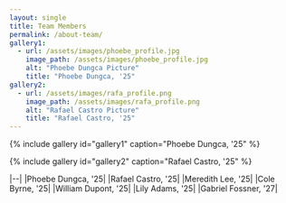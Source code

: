 ```yaml
---
layout: single
title: Team Members
permalink: /about-team/
gallery1:
  - url: /assets/images/phoebe_profile.jpg
    image_path: /assets/images/phoebe_profile.jpg
    alt: "Phoebe Dungca Picture"
    title: "Phoebe Dungca, '25"
gallery2:
  - url: /assets/images/rafa_profile.png
    image_path: /assets/images/rafa_profile.png
    alt: "Rafael Castro Picture"
    title: "Rafael Castro, '25"
---
```


{% include gallery id="gallery1" caption="Phoebe Dungca, '25" %}

{% include gallery id="gallery2" caption="Rafael Castro, '25" %}

|--|
|Phoebe Dungca, '25|
|Rafael Castro, '25|
|Meredith Lee, '25|
|Cole Byrne, '25|
|William Dupont, '25|
|Lily Adams, '25|
|Gabriel Fossner, '27|
